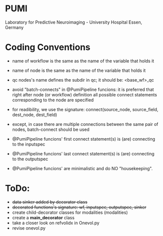# PUMI
Laboratory for Predictive Neuroimaging - University Hospital Essen, Germany


# Coding Conventions

- name of workflow is the same as the name of the variable that holds it
- name of node is the same as the name of the variable that holds it

- qc nodes's name defines the subdir in qc; it should be: <base_wf>_qc

- avoid "batch-connects" in @PumiPipeline funcions: it is preferred that right after node (or workflow) definition all possible connect statements corresponding to the node are specified 

- for readibility, we use the signature: connect(source_node, source_field, dest_node, dest_field)
- except, in case there are multiple connections between the same pair of nodes, batch-connect should be used


- @PumiPipeline funcions' first connect statement(s) is (are) connecting to the inputspec
- @PumiPipeline funcions' last connect statement(s) is (are) connecting to the outputspec


- @PumiPipeline funcions' are minimalistic and do NO "housekeeping".

# ToDo:
- <del>data sinker added by decorator class</del>
- <del>decorated functions's signature: wf, inputspec, outputspec, sinker</del>
- create child-decorator classes for modalities (modalities)
- create a __main_decorator__ class
- take a closer look on refvolidx in Onevol.py 
- revise onevol.py
